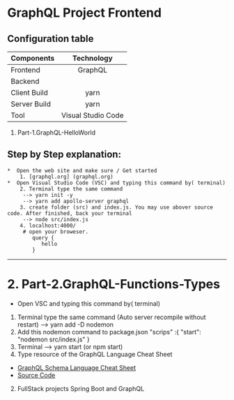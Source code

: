 # GraphQL Project Frontend 


    
   
## Configuration table
  
   | Components  | Technology  | 
   | :---        |    :----:   |   
   | Frontend  | GraphQL  | 
   | Backend   |   |
   | Client Build |yarn|
   | Server Build| yarn |
   | Tool | Visual Studio Code |
 
 
 1. Part-1.GraphQL-HelloWorld
 
 Step by Step explanation: 
 --------------------------------------------------------
    *  Open the web site and make sure / Get started
        1. [graphql.org] (graphql.org)
    *  Open Visual Studio Code (VSC) and typing this command by( terminal)  
        2. Terminal type the same command
         --> yarn init -y
         --> yarn add apollo-server graphql
        3. create folder (src) and index.js. You may use abover source code. After finished, back your terminal
         --> node src/index.js
        4. localhost:4000/ 
         # open your broweser.
            query {
               hello
            }
   
   
-------------------------------------------------------------------------------------   
   
# 2. Part-2.GraphQL-Functions-Types
 
 * Open VSC and typing this command by( terminal)  
  1. Terminal type the same command (Auto server recompile without restart)
       --> yarn add -D nodemon
  2. Add this nodemon command to package.json
        "scrips" :{
          "start": "nodemon src/index.js" 
         }
  3. Terminal 
       --> yarn start (or npm start)
  4. Type resource of the GraphQL Language Cheat Sheet
        
   * [GraphQL Schema Language Cheat Sheet](https://wehavefaces.net/graphql-shorthand-notation-cheatsheet-17cd715861b6)
   * [Source Code](https://github.com/sogko/graphql-schema-language-cheat-sheet)

         
    
   
   
2. FullStack projects Spring Boot and GraphQL 
